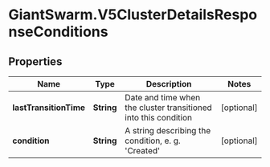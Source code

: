 # GiantSwarm.V5ClusterDetailsResponseConditions

## Properties

Name | Type | Description | Notes
------------ | ------------- | ------------- | -------------
**lastTransitionTime** | **String** | Date and time when the cluster transitioned into this condition | [optional] 
**condition** | **String** | A string describing the condition, e. g. &#39;Created&#39; | [optional] 



